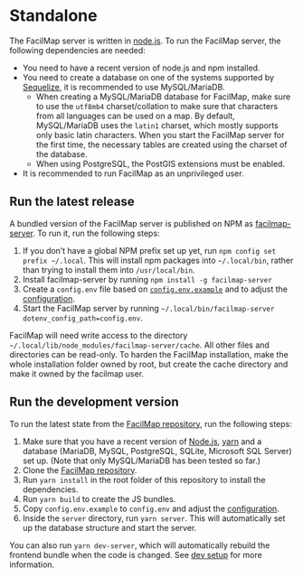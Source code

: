 # Standalone

The FacilMap server is written in [node.js](https://nodejs.org/en/). To run the FacilMap server, the following dependencies are needed:
* You need to have a recent version of node.js and npm installed.
* You need to create a database on one of the systems supported by [Sequelize](https://sequelize.org/master/), it is recommended to use MySQL/MariaDB.
  * When creating a MySQL/MariaDB database for FacilMap, make sure to use the `utf8mb4` charset/collation to make sure that characters from all languages can be used on a map. By default, MySQL/MariaDB uses the `latin1` charset, which mostly supports only basic latin characters. When you start the FacilMap server for the first time, the necessary tables are created using the charset of the database.
  * When using PostgreSQL, the PostGIS extensions must be enabled.
* It is recommended to run FacilMap as an unprivileged user.

## Run the latest release

A bundled version of the FacilMap server is published on NPM as [facilmap-server](https://www.npmjs.com/package/facilmap-server). To run it, run the following steps:

1. If you don’t have a global NPM prefix set up yet, run `npm config set prefix ~/.local`. This will install npm packages into `~/.local/bin`, rather than trying to install them into `/usr/local/bin`.
2. Install facilmap-server by running `npm install -g facilmap-server`
3. Create a `config.env` file based on [`config.env.example`](https://github.com/FacilMap/facilmap/blob/main/config.env.example) and to adjust the [configuration](./config.md).
4. Start the FacilMap server by running `~/.local/bin/facilmap-server dotenv_config_path=config.env`.

FacilMap will need write access to the directory `~/.local/lib/node_modules/facilmap-server/cache`. All other files and directories can be read-only. To harden the FacilMap installation, make the whole installation folder owned by root, but create the cache directory and make it owned by the facilmap user.


## Run the development version

To run the latest state from the [FacilMap repository](https://github.com/FacilMap/facilmap), run the following steps:

1. Make sure that you have a recent version of [Node.js](https://nodejs.org/), [yarn](https://yarnpkg.com/)
   and a database (MariaDB, MySQL, PostgreSQL, SQLite, Microsoft SQL Server) set up. (Note that only MySQL/MariaDB has been tested so far.)
2. Clone the [FacilMap repository](https://github.com/FacilMap/facilmap).
3. Run `yarn install` in the root folder of this repository to install the dependencies.
4. Run `yarn build` to create the JS bundles.
5. Copy `config.env.example` to `config.env` and adjust the [configuration](./config.md).
6. Inside the `server` directory, run `yarn server`. This will automatically set up the database structure and start the server.

You can also run `yarn dev-server`, which will automatically rebuild the frontend bundle when the code is changed. See [dev setup](../development/dev-setup.md) for more information.